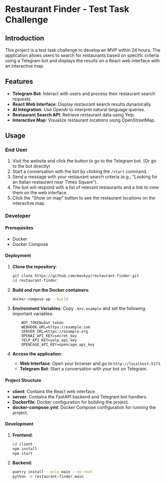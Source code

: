 # Restaurant Finder - Test Task Challenge

## Introduction
This project is a test task challenge to develop an MVP within 24 hours. The application allows users to search for restaurants based on specific criteria using a Telegram bot and displays the results on a React web interface with an interactive map.

## Features
- **Telegram Bot**: Interact with users and process their restaurant search requests.
- **React Web Interface**: Display restaurant search results dynamically.
- **AI Integration**: Use OpenAI to interpret natural language queries.
- **Restaurant Search API**: Retrieve restaurant data using Yelp.
- **Interactive Map**: Visualize restaurant locations using OpenStreetMap.

## Usage

### End User
1. Visit the website and click the button to go to the Telegram bot. (Or go to the bot directly)
2. Start a conversation with the bot by clicking the `/start` command.
3. Send a message with your restaurant search criteria (e.g., "Looking for an Italian restaurant near Times Square").
4. The bot will respond with a list of relevant restaurants and a link to view them on the web interface.
5. Click the "Show on map" button to see the restaurant locations on the interactive map.

### Developer

#### Prerequisites
- Docker
- Docker Compose

#### Deployment

1. **Clone the repository**:
    ```bash
    git clone https://github.com/maskyy/restaurant-finder.git
    cd restaurant-finder
    ```

2. **Build and run the Docker containers**:
    ```bash
    docker-compose up --build
    ```

3. **Environment Variables**:
    Copy `.env.example` and set the following important variables:
    ```env
        BOT_TOKEN=bot_token
        WEBHOOK_URL=https://example.com
        SERVER_URL=https://example.org
        OPENAI_API_KEY=secret_key
        YELP_API_KEY=yelp_api_key
        OPENCAGE_API_KEY=opencage_api_key
    ```

4. **Access the application**:
    - **Web Interface**: Open your browser and go to `http://localhost:5173`.
    - **Telegram Bot**: Start a conversation with your bot on Telegram.

#### Project Structure
- **client**: Contains the React web interface.
- **server**: Contains the FastAPI backend and Telegram bot handlers.
- **Dockerfile**: Docker configuration for building the project.
- **docker-compose.yml**: Docker Compose configuration for running the project.

#### Development
1. **Frontend**:
    ```bash
    cd client
    npm install
    npm start
    ```

2. **Backend**:
    ```bash
    poetry install --only main --no-root
    python -m restaurant-finder.main
    ```
